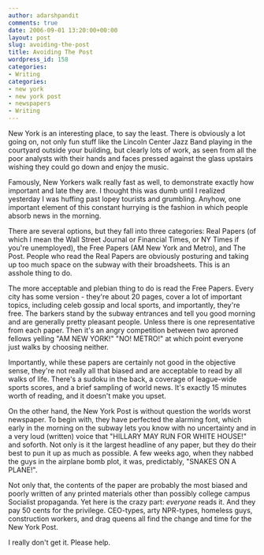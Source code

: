 ```yaml
---
author: adarshpandit
comments: true
date: 2006-09-01 13:20:00+00:00
layout: post
slug: avoiding-the-post
title: Avoiding The Post
wordpress_id: 158
categories:
- Writing
categories:
- new york
- new york post
- newspapers
- Writing
---
```


New York is an interesting place, to say the least. There is obviously a lot going on, not only fun stuff like the Lincoln Center Jazz Band playing in the courtyard outside your building, but clearly lots of work, as seen from all the poor analysts with their hands and faces pressed against the glass upstairs wishing they could go down and enjoy the music.

Famously, New Yorkers walk really fast as well, to demonstrate exactly how important and late they are. I thought this was dumb until I realized yesterday I was huffing past lopey tourists and grumbling. Anyhow, one important element of this constant hurrying is the fashion in which people absorb news in the morning.

There are several options, but they fall into three categories: Real Papers (of which I mean the Wall Street Journal or Financial Times, or NY Times if you're unemployed), the Free Papers (AM New York and Metro), and The Post. People who read the Real Papers are obviously posturing and taking up too much space on the subway with their broadsheets. This is an asshole thing to do.

The more acceptable and plebian thing to do is read the Free Papers. Every city has some version - they're about 20 pages, cover a lot of important topics, including celeb gossip and local sports, and importantly, they're free. The barkers stand by the subway entrances and tell you good morning and are generally pretty pleasant people. Unless there is one representative from each paper. Then it's an angry competition between two aproned fellows yelling "AM NEW YORK!" "NO! METRO!" at which point everyone just walks by choosing neither.

Importantly, while these papers are certainly not good in the objective sense, they're not really all that biased and are acceptable to read by all walks of life. There's a sudoku in the back, a coverage of league-wide sports scores, and a brief sampling of world news. It's exactly 15 minutes worth of reading, and it doesn't make you upset.

On the other hand, the New York Post is without question the worlds worst newspaper. To begin with, they have perfected the alarming font, which early in the morning on the subway lets you know with no uncertainty and in a very loud (written) voice that "HILLARY MAY RUN FOR WHITE HOUSE!" and soforth. Not only is it the largest headline of any paper, but they do their best to pun it up as much as possible. A few weeks ago, when they nabbed the guys in the airplane bomb plot, it was, predictably, "SNAKES ON A PLANE!".

Not only that, the contents of the paper are probably the most biased and poorly written of any printed materials other than possibly college campus Socialist propaganda. Yet here is the crazy part: *everyone* reads it. And they pay 50 cents for the privilege. CEO-types, arty NPR-types, homeless guys, construction workers, and drag queens all find the change and time for the New York Post.

I really don't get it. Please help.
